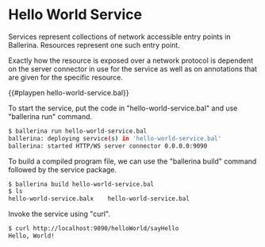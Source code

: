 # Hello World Service

Services represent collections of network accessible entry points in Ballerina. 
Resources represent one such entry point. 

Exactly how the resource is exposed over a network protocol is dependent on the server connector in use for the service as well as on annotations that are given for the specific resource.

{{#playpen hello-world-service.bal}}

To start the service, put the code in "hello-world-service.bal" and use "ballerina run" command.

```bash
$ ballerina run hello-world-service.bal
ballerina: deploying service(s) in 'hello-world-service.bal'
ballerina: started HTTP/WS server connector 0.0.0.0:9090
```
To build a compiled program file, we can use the "ballerina build" command followed by the service package.

```bash
$ ballerina build hello-world-service.bal
$ ls
hello-world-service.balx	hello-world-service.bal
```
Invoke the service using "curl".

```bash
$ curl http://localhost:9090/helloWorld/sayHello
Hello, World!
```